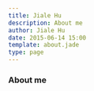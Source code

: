 ```yaml
---
title: Jiale Hu 
description: About me 
author:	Jiale Hu 
date: 2015-06-14 15:00
template: about.jade
type: page
---
```


### About me